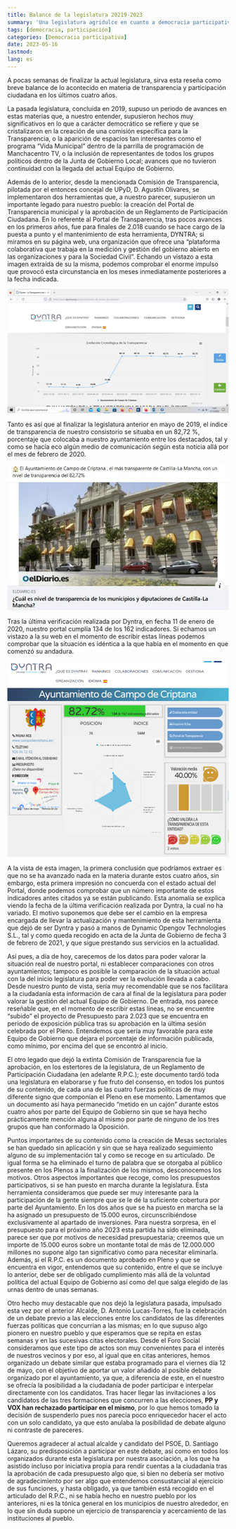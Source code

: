 ```yaml
---
title: Balance de la legislatura 20219-2023  
summary: 'Una legislatura agridulce en cuanto a democracia participativa.'
tags: [democracia, participación]
categories: [Democracia participativa]
date: 2023-05-16
lastmod:
lang: es
---
```


A pocas semanas de finalizar la actual legislatura, sirva esta reseña como breve balance de lo acontecido en materia de transparencia y participación ciudadana en los últimos cuatro años. 

La pasada legislatura, concluida en 2019, supuso un periodo de avances en estas materias que, a nuestro entender, supusieron hechos muy significativos en lo que a carácter democrático se refiere y que se cristalizaron en la creación de una comisión específica para la Transparencia, o la aparición de espacios tan interesantes como el programa “Vida Municipal” dentro de la parrilla de programación de Manchacentro TV, o la inclusión de representantes de todos los grupos políticos dentro de la Junta de Gobierno Local; avances que no tuvieron continuidad con la llegada del actual Equipo de Gobierno.

Además de lo anterior, desde la mencionada Comisión de Transparencia, pilotada por el entonces concejal de UPyD, D. Agustín Olivares, se implementaron dos herramientas que, a nuestro parecer, supusieron un importante legado para nuestro pueblo: la creación del Portal de Transparencia municipal y la aprobación de un Reglamento de Participación Ciudadana.
En lo referente al Portal de Transparencia, tras pocos avances en los primeros años, fue para finales de 2.018 cuando se hace cargo de la puesta a punto y el mantenimiento de esta herramienta, DYNTRA; si miramos en su página web, una organización que ofrece una “plataforma colaborativa que trabaja en la medición y gestión del gobierno abierto en las organizaciones y para la Sociedad Civil”. Echando un vistazo a esta imagen extraída de su la misma, podemos comprobar el enorme impulso que provocó esta circunstancia en los meses inmediatamente posteriores a la fecha indicada.

![Evolución del nivel de transparencia del Ayuntamiento de Campo de Criptana](img/evolucion-transparencia-criptana.jpg)

Tanto es así que al finalizar la legislatura anterior en mayo de 2019, el índice de transparencia de nuestro consistorio se situaba en un 82,72 %, porcentaje que colocaba a nuestro ayuntamiento entre los destacados, tal y como se hacía eco algún medio de comunicación según esta noticia allá por el mes de febrero de 2020.

![Noticia sobre la transparencia de Campo de Criptana en El Diario](img/el-diario-transparencia-ayuntamiento-criptana.jpg)                    

Tras la última verificación realizada por Dyntra, en fecha 11 de enero de 2020, nuestro portal cumplía 134 de los 162 indicadores. Si echamos un vistazo a la su web en el momento de escribir estas líneas podemos comprobar que la situación es idéntica a la que había en el momento en que comenzó su andadura.

![Nivel de transparencia de Campo de Criptana a Mayo de 2023](imt/../img/nivel-transparencia-criptana.png)

A la vista de esta imagen, la primera conclusión que podríamos extraer es que no se ha avanzado nada en la materia durante estos cuatro años, sin embargo, esta primera impresión no concuerda con el estado actual del Portal, donde podemos comprobar que un número importante de estos indicadores antes citados ya se están publicando. Esta anomalía se explica viendo la fecha de la última verificación realizada por Dyntra, la cual no ha variado. El motivo suponemos que debe ser el cambio en la empresa encargada de llevar la actualización y mantenimiento de esta herramienta que dejó de ser Dyntra y pasó a manos de Dynamic Opengov Technologies S.L., tal y como queda recogido en acta de la Junta de Gobierno de fecha 3 de febrero de 2021, y que sigue prestando sus servicios en la actualidad.

Así pues, a día de hoy, carecemos de los datos para poder valorar la situación real de nuestro portal, ni establecer comparaciones con otros ayuntamientos; tampoco es posible la comparación de la situación actual con la del inicio legislatura para poder ver la evolución llevada a cabo. Desde nuestro punto de vista, sería muy recomendable que se nos facilitara a la ciudadanía esta información de cara al final de la legislatura para poder valorar la gestión del actual Equipo de Gobierno. De entrada, nos parece reseñable que, en el momento de escribir estas líneas, no se encuentre “subido” el proyecto de Presupuesto para 2.023 que se encuentra en periodo de exposición pública tras su aprobación en la última sesión celebrada por el Pleno. Entendemos que sería muy favorable para este Equipo de Gobierno que dejara el porcentaje de información publicada, como mínimo, por encima del que se encontró al inicio.  

El otro legado que dejó la extinta Comisión de Transparencia fue la aprobación, en los estertores de la legislatura, de un Reglamento de Participación Ciudadana (en adelante R.P.C.); este documento tardó toda una legislatura en elaborarse y fue fruto del consenso, en todos los puntos de su contenido, de cada una de las cuatro fuerzas políticas de muy diferente signo que componían el Pleno en ese momento. Lamentamos que un documento así haya permanecido “metido en un cajón” durante estos cuatro años por parte del Equipo de Gobierno sin que se haya hecho prácticamente mención alguna al mismo por parte de ninguno de los tres grupos que han conformado la Oposición.

Puntos importantes de su contenido como la creación de Mesas sectoriales se han quedado sin aplicación y sin que se haya realizado seguimiento alguno de su implementación tal y como se recoge en su articulado. De igual forma se ha eliminado el turno de palabra que se otorgaba al público presente en los Plenos a la finalización de los mismos, desconocemos los motivos. Otros aspectos importantes que recoge, como los presupuestos participativos, si se han puesto en marcha durante la legislatura. Esta herramienta consideramos que puede ser muy interesante para la participación de la gente siempre que se le dé la suficiente cobertura por parte del Ayuntamiento. En los dos años que se ha puesto en marcha se la ha asignado un presupuesto de 15.000 euros, circunscribiéndose exclusivamente al apartado de inversiones. Para nuestra sorpresa, en el presupuesto para el próximo año 2023 esta partida ha sido eliminada, parece ser que por motivos de necesidad presupuestaria; creemos que un importe de 15.000 euros sobre un montante total de más de 12.000.000 millones no supone algo tan significativo como para necesitar eliminarla. Además, si el R.P.C. es un documento aprobado en Pleno y que se encuentra en vigor, entendemos que su contenido, entre el que se incluye lo anterior, debe ser de obligado cumplimiento más allá de la voluntad política del actual Equipo de Gobierno así como del que salga elegido de las urnas dentro de unas semanas.

Otro hecho muy destacable que nos dejó la legislatura pasada, impulsado esta vez por el anterior Alcalde, D. Antonio Lucas-Torres, fue la celebración de un debate previo a las elecciones entre los candidatos de las diferentes fuerzas políticas que concurrían a las mismas; en lo que supuso algo pionero en nuestro pueblo y que esperamos que se repita en estas semanas y en las sucesivas citas electorales. Desde el Foro Social consideramos que este tipo de actos son muy convenientes para el interés de nuestros vecinos y por eso, al igual que en citas anteriores, hemos organizado un debate similar que estaba programado para el viernes día 12 de mayo, con el objetivo de aportar un valor añadido al posible debate organizado por el ayuntamiento, ya que, a diferencia de este, en el nuestro se ofrecía la posibilidad a la ciudadanía de poder participar e interpelar directamente con los candidatos. Tras hacer llegar las invitaciones a los candidatos de las tres formaciones que concurren a las elecciones, **PP y VOX han rechazado participar en el mismo**, por lo que hemos tomado la decisión de suspenderlo pues nos parecía poco enriquecedor hacer el acto con un solo candidato, ya que esto anulaba la posibilidad de debate alguno ni contraste de pareceres.

Queremos agradecer al actual alcalde y candidato del PSOE, D. Santiago Lázaro, su predisposición a participar en este debate, así como en todos los organizados durante esta legislatura por nuestra asociación, a los que ha asistido incluso por iniciativa propia para rendir cuentas a la ciudadanía tras la aprobación de cada presupuesto algo que, si bien no debería ser motivo de agradecimiento por ser algo que entendemos consustancial al ejercicio de sus funciones, y hasta obligado, ya que también está recogido en el articulado del R.P.C., ni se había hecho en nuestro pueblo por los anteriores, ni es la tónica general en los municipios de nuestro alrededor, en lo que sin duda supone un ejercicio de transparencia y acercamiento de las instituciones al pueblo.

